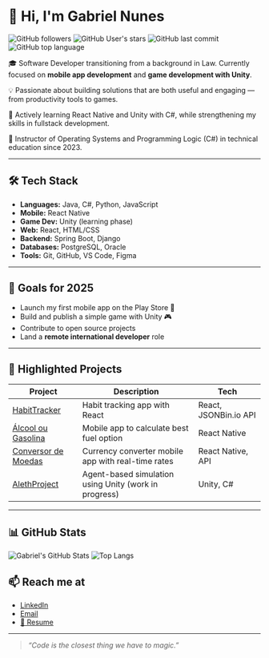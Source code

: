 # 👋 Hi, I'm Gabriel Nunes

![GitHub followers](https://img.shields.io/github/followers/AlmeidaNunesGabriel?label=Followers&style=social)
![GitHub User's stars](https://img.shields.io/github/stars/AlmeidaNunesGabriel?style=social)
![GitHub last commit](https://img.shields.io/github/last-commit/AlmeidaNunesGabriel/habitTracker?label=Last%20update%20HabitTracker)
![GitHub top language](https://img.shields.io/github/languages/top/AlmeidaNunesGabriel/habitTracker?label=Top%20Language%20(HabitTracker))

🎓 Software Developer transitioning from a background in Law. Currently focused on **mobile app development** and **game development with Unity**.

💡 Passionate about building solutions that are both useful and engaging — from productivity tools to games.

🧠 Actively learning React Native and Unity with C#, while strengthening my skills in fullstack development.

💼 Instructor of Operating Systems and Programming Logic (C#) in technical education since 2023.

---

## 🛠️ Tech Stack

- **Languages:** Java, C#, Python, JavaScript  
- **Mobile:** React Native  
- **Game Dev:** Unity (learning phase)  
- **Web:** React, HTML/CSS  
- **Backend:** Spring Boot, Django  
- **Databases:** PostgreSQL, Oracle  
- **Tools:** Git, GitHub, VS Code, Figma  

---

## 🎯 Goals for 2025

- Launch my first mobile app on the Play Store 📱  
- Build and publish a simple game with Unity 🎮  
- Contribute to open source projects  
- Land a **remote international developer** role  

---

## 📂 Highlighted Projects

| Project | Description | Tech |
|--------|-------------|------|
| [HabitTracker](https://github.com/AlmeidaNunesGabriel/habitTracker) | Habit tracking app with React | React, JSONBin.io API |
| [Álcool ou Gasolina](https://github.com/AlmeidaNunesGabriel/AlcoolGasolina) | Mobile app to calculate best fuel option | React Native |
| [Conversor de Moedas](https://github.com/AlmeidaNunesGabriel/conversorMoedas) | Currency converter mobile app with real-time rates | React Native, API |
| [AlethProject](https://github.com/AlmeidaNunesGabriel/AlethProject) | Agent-based simulation using Unity (work in progress) | Unity, C# |

---

## 📊 GitHub Stats

![Gabriel's GitHub Stats](https://github-readme-stats.vercel.app/api?username=AlmeidaNunesGabriel&show_icons=true&theme=tokyonight)
![Top Langs](https://github-readme-stats.vercel.app/api/top-langs/?username=AlmeidaNunesGabriel&layout=compact&theme=tokyonight)

## 📫 Reach me at

- [LinkedIn](https://linkedin.com/in/gabriel-anunes)  
- [Email](mailto:almeidagabriel.nunes@gmail.com)
- [📄 Resume](https://github.com/AlmeidaNunesGabriel/AlmeidaNunesGabriel/blob/main/Resume-GabrielNunes.pdf)

---

> *“Code is the closest thing we have to magic.”*
